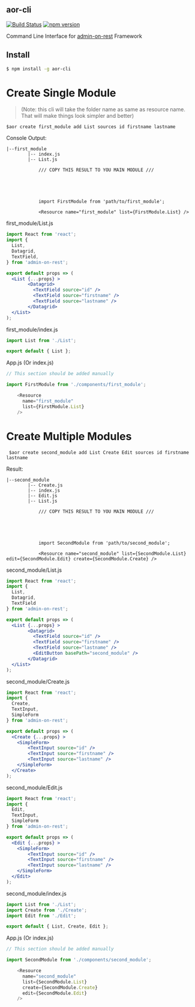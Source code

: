 ## aor-cli 
[![Build Status](https://travis-ci.org/aymendhaya/aor-cli.svg?branch=master)](https://travis-ci.org/aymendhaya/aor-cli) 
[![npm version](https://img.shields.io/npm/v/aor-cli.svg?style=flat)](https://www.npmjs.com/package/aor-cli) 

Command Line Interface for [admin-on-rest](https://github.com/marmelab/admin-on-rest/) Framework

## Install

```bash
$ npm install -g aor-cli
```

# Create Single Module
>(Note: this cli will take the folder name as same as resource name. That will make things look simpler and better)
```
$aor create first_module add List sources id firstname lastname
```

 Console Output:
```
|--first_module
        |-- index.js
        |-- List.js

            /// COPY THIS RESULT TO YOU MAIN MODULE ///





            import FirstModule from 'path/to/first_module';

            <Resource name="first_module" list={FirstModule.List} />
```

 first_module/List.js

```jsx
import React from 'react';
import {
  List,
  Datagrid,
  TextField,
} from 'admin-on-rest';

export default props => (
  <List {...props} >
        <Datagrid>
          <TextField source="id" />
          <TextField source="firstname" />
          <TextField source="lastname" />
        </Datagrid>
  </List>
);
```
 first_module/index.js

```js
import List from './List';

export default { List };
```

 App.js (Or index.js)

```js
// This section should be added manually

import FirstModule from './components/first_module';

    <Resource
      name="first_module"
      list={FirstModule.List}
    />
```

# Create Multiple Modules

```
 $aor create second_module add List Create Edit sources id firstname lastname
```

 Result:
```
|--second_module
        |-- Create.js
        |-- index.js
        |-- Edit.js
        |-- List.js

            /// COPY THIS RESULT TO YOU MAIN MODULE ///





            import SecondModule from 'path/to/second_module';

            <Resource name="second_module" list={SecondModule.List} edit={SecondModule.Edit} create={SecondModule.Create} />
```

 second_module/List.js

```jsx
import React from 'react';
import {
  List,
  Datagrid,
  TextField
} from 'admin-on-rest';

export default props => (
  <List {...props} >
        <Datagrid>
          <TextField source="id" />
          <TextField source="firstname" />
          <TextField source="lastname" />
          <EditButton basePath="second_module" />
        </Datagrid>
  </List>
);
```

second_module/Create.js

```jsx
import React from 'react';
import {
  Create,
  TextInput,
  SimpleForm
} from 'admin-on-rest';

export default props => (
  <Create {...props} >
    <SimpleForm>
        <TextInput source="id" />
        <TextInput source="firstname" />
        <TextInput source="lastname" />
    </SimpleForm>
  </Create>
);
```

second_module/Edit.js

```jsx
import React from 'react';
import {
  Edit,
  TextInput,
  SimpleForm
} from 'admin-on-rest';

export default props => (
  <Edit {...props} >
    <SimpleForm>
        <TextInput source="id" />
        <TextInput source="firstname" />
        <TextInput source="lastname" />
    </SimpleForm>
  </Edit>
);
```
 second_module/index.js

```js
import List from './List';
import Create from './Create';
import Edit from './Edit';

export default { List, Create, Edit };
```

 App.js (Or index.js)

```js
// This section should be added manually

import SecondModule from './components/second_module';

    <Resource
      name="second_module"
      list={SecondModule.List}
      create={SecondModule.Create}
      edit={SecondModule.Edit}
    />
```

